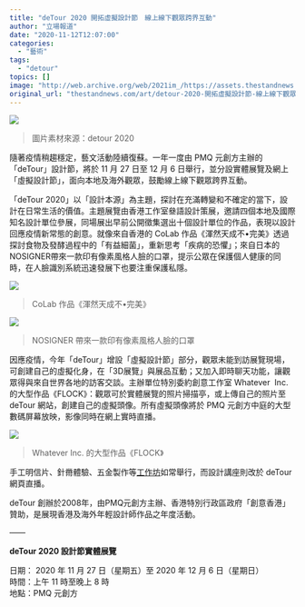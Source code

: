 ```yaml
---
title: "deTour 2020 開拓虛擬設計節　線上線下觀眾跨界互動"
author: "立場報道"
date: "2020-11-12T12:07:00"
categories:
  - "藝術"
tags:
  - "detour"
topics: []
image: "http://web.archive.org/web/2021im_/https://assets.thestandnews.com/media/photos/Layer200_ydWyv_SuHVD72.png"
original_url: "thestandnews.com/art/detour-2020-開拓虛擬設計節-線上線下觀眾跨界互動"
---
```

![](http://web.archive.org/web/2021im_/https://assets.thestandnews.com/media/photos/Layer200_ydWyv_SuHVD72.png)
> 圖片素材來源：detour 2020

隨著疫情稍趨穩定，藝文活動陸續復蘇。一年一度由 PMQ 元創方主辦的「deTour」設計節，將於 11 月 27 日至 12 月 6 日舉行，並分設實體展覽及網上「虛擬設計節」，面向本地及海外觀眾，鼓勵線上線下觀眾跨界互動。

「deTour 2020」以「設計本源」為主題，探討在充滿轉變和不確定的當下，設計在日常生活的價值。主題展覽由香港工作室叄語設計策展，邀請四個本地及國際知名設計單位參展，同場展出早前公開徵集選出十個設計單位的作品，表現以設計回應疫情新常態的創意。就像來自香港的 CoLab 作品《渾然天成不•完美》透過探討食物及發酵過程中的「有益細菌」，重新思考「疾病的恐懼」；來自日本的 NOSIGNER帶來一款印有像素風格人臉的口罩，提示公眾在保護個人健康的同時，在人臉識別系統迅速發展下也要注重保護私隱。

![](http://web.archive.org/web/2021im_/https://assets.thestandnews.com/media/photos/colab_ge3WG_AYR9xuA.jpg)
> CoLab 作品《渾然天成不•完美》

![](http://web.archive.org/web/2021im_/https://assets.thestandnews.com/media/photos/face_3Nj98_JN27OmC.jpg)
> NOSIGNER 帶來一款印有像素風格人臉的口罩

因應疫情，今年「deTour」增設「虛擬設計節」部分，觀眾未能到訪展覽現場，可創建自己的虛擬化身，在「3D展覽」與展品互動；又加入即時聊天功能，讓觀眾得與來自世界各地的訪客交談。主辦單位特別委約創意工作室 Whatever  Inc. 的大型作品《FLOCK》：觀眾可於實體展覽的照片掃描亭，或上傳自己的照片至 deTour 網站，創建自己的虛擬頭像。所有虛擬頭像將於 PMQ 元創方中庭的大型數碼屏幕放映，影像同時在網上實時直播。

![](http://web.archive.org/web/2021im_/https://assets.thestandnews.com/media/photos/flock_FKXko_791a8Xn.jpg)
> Whatever Inc. 的大型作品《FLOCK》

手工明信片、針黹體驗、五金製作等[工作坊](http://web.archive.org/web/20211229132546/https://www.ticketflap.com/detour2020workshops)如常舉行，而設計講座則改於 deTour 網頁直播。

deTour 創辦於2008年，由PMQ元創方主辦、香港特別行政區政府「創意香港」贊助，是展現香港及海外年輕設計師作品之年度活動。

——

**deTour 2020 設計節實體展覽**

日期： 2020 年 11 月 27 日（星期五）至 2020 年 12 月 6 日（星期日）  
時間：上午 11 時至晚上 8 時  
地點：PMQ 元創方